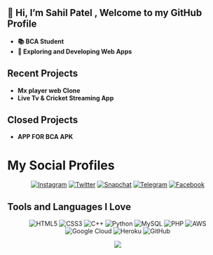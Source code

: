 ## 👋 Hi, I’m Sahil Patel , Welcome to my GitHub Profile
- **📚 BCA Student**
- **🌱 Exploring and Developing Web Apps**



## Recent Projects
- **Mx player web Clone**
- **Live Tv & Cricket Streaming App**

## Closed Projects
- **APP FOR BCA APK**
# My Social Profiles
<p align="center">
<a href="https://www.instagram.com/sahil_patel_3062" target="_blank"><img alt="Instagram" src="https://img.shields.io/badge/sahil patel-%23E4405F.svg?&style=for-the-badge&logo=Instagram&logoColor=white"/></a>
<a href="https://twitter.com/SahilPa54007777" target="_blank"><img alt="Twitter" src="https://img.shields.io/badge/sahil patel-%231DA1F2.svg?&style=for-the-badge&logo=Twitter&logoColor=white"/></a>
<a href="http://snapchat.com/add/sahil_patel996" target="_blank"><img alt="Snapchat" src="https://img.shields.io/badge/sahil patel-%23FFFC00.svg?&style=for-the-badge&logo=Snapchat&logoColor=white"/></a>
<a href="https://t.me/Royelpatidar" target="_blank"><img alt="Telegram" src="https://img.shields.io/badge/sahil patel-2CA5E0?style=for-the-badge&logo=telegram&logoColor=white"/></a>
<a href="https://www.facebook.com/" target="_blank"><img alt="Facebook" src="https://img.shields.io/badge/sahil patel-%231877F2.svg?&style=for-the-badge&logo=Facebook&logoColor=white"/></a>


## Tools and Languages I Love
<p align="center">

<img alt="HTML5" src="https://img.shields.io/badge/html5-%23E34F26.svg?&style=for-the-badge&logo=html5&logoColor=white"/>
<img alt="CSS3" src="https://img.shields.io/badge/css3-%231572B6.svg?&style=for-the-badge&logo=css3&logoColor=white"/>
<img alt="C++" src="https://img.shields.io/badge/c++-%2300599C.svg?&style=for-the-badge&logo=c%2B%2B&ogoColor=white"/>
<img alt="Python" src="https://img.shields.io/badge/python-%2314354C.svg?&style=for-the-badge&logo=python&logoColor=white"/>
<img alt="MySQL" src="https://img.shields.io/badge/mysql-%2300f.svg?&style=for-the-badge&logo=mysql&logoColor=white"/>
<img alt="PHP" src ="https://img.shields.io/badge/PHP-%777BB4.svg?&style=for-the-badge&logo=mongodb&logoColor=white"/>

<img alt="AWS" src="https://img.shields.io/badge/AWS-%23FF9900.svg?&style=for-the-badge&logo=amazon-aws&logoColor=white"/>
<img alt="Google Cloud" src="https://img.shields.io/badge/GoogleCloud-%234285F4.svg?&style=for-the-badge&logo=google-cloud&logoColor=white"/>
<img alt="Heroku" src="https://img.shields.io/badge/heroku-%23430098.svg?&style=for-the-badge&logo=heroku&logoColor=white"/>
<img alt="GitHub" src="https://img.shields.io/badge/github-%23121011.svg?&style=for-the-badge&logo=github&logoColor=white"/>
</p>

<p align="center">
<img src="https://github-readme-stats.vercel.app/api?username=Sp2021bca&theme=highcontrast" align="center">
</p>

